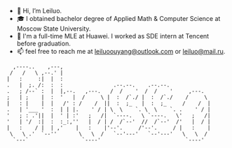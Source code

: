 - 👋 Hi, I’m Leiluo.
- 🎓 I obtained bachelor degree of Applied Math & Computer Science at Moscow State University.
- 💼 I'm a full-time MLE at Huawei. I worked as SDE intern at Tencent before graduation.
- 📫 feel free to reach me at leiluoouyang@outlook.com or leiluo@mail.ru.

<!---
AllenOuyang/AllenOuyang is a ✨ special ✨ repository because its `README.md` (this file) appears on your GitHub profile.
You can click the Preview link to take a look at your changes.
--->
                                                                  
```                                                                 
  ,----..    ,---,                                                
 /   /   \ ,--.' |                                                
|   :     :|  |  :                                                
.   |  ;. /:  :  :                .--.--.    .--.--.              
.   ; /--` :  |  |,--.   ,---.   /  /    '  /  /    '     ,---.   
;   | ;    |  :  '   |  /     \ |  :  /`./ |  :  /`./    /     \  
|   : |    |  |   /' : /    /  ||  :  ;_   |  :  ;_     /    /  | 
.   | '___ '  :  | | |.    ' / | \  \    `. \  \    `. .    ' / | 
'   ; : .'||  |  ' | :'   ;   /|  `----.   \ `----.   \'   ;   /| 
'   | '/  :|  :  :_:,''   |  / | /  /`--'  //  /`--'  /'   |  / | 
|   :    / |  | ,'    |   :    |'--'.     /'--'.     / |   :    | 
 \   \ .'  `--''       \   \  /   `--'---'   `--'---'   \   \  /  
  `---`                 `----'                           `----'   
                                                                  
```
